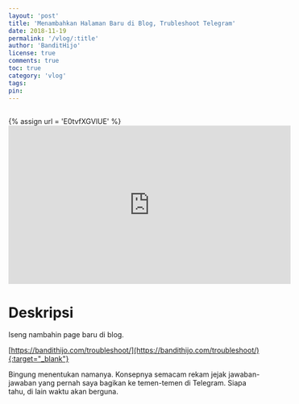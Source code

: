 ```yaml
---
layout: 'post'
title: 'Menambahkan Halaman Baru di Blog, Trubleshoot Telegram'
date: 2018-11-19
permalink: '/vlog/:title'
author: 'BanditHijo'
license: true
comments: true
toc: true
category: 'vlog'
tags:
pin:
---
```


<div style="margin-top:30px;"></div>
<!-- EMBED CONTAINER: YOUTUBE -->
{% assign url = 'E0tvfXGVlUE' %}
<div class='embed-container'>
<iframe width="560" height="315" src="https://www.youtube.com/embed/{{ url }}" frameborder="0" allow="accelerometer; autoplay; encrypted-media; gyroscope; picture-in-picture" allowfullscreen></iframe>
</div>

# Deskripsi

Iseng nambahin page baru di blog.

[https://bandithijo.com/troubleshoot/](https://bandithijo.com/troubleshoot/){:target="_blank"}

Bingung menentukan namanya. Konsepnya semacam rekam jejak jawaban-jawaban yang pernah saya bagikan ke temen-temen di Telegram. Siapa tahu, di lain waktu akan berguna.
